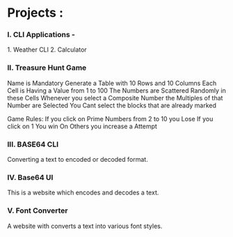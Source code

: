 <h1> Projects : </h1>

<h3> I. CLI Applications - </h3>
1. Weather CLI 
2. Calculator

<h3> II. Treasure Hunt Game </h3>
Name is Mandatory Generate a Table with 10 Rows and 10 Columns Each Cell is Having a Value from 1 to 100 The Numbers are Scattered Randomly in these Cells Whenever you select a Composite Number the Multiples of that Number are Selected You Cant select the blocks that are already marked

Game Rules:
If you click on Prime Numbers from 2 to 10 you Lose If you click on 1 You win On Others you increase a Attempt

<h3> III. BASE64 CLI </h3>
Converting a text to encoded or decoded format. 

<h3> IV. Base64 UI </h3>
This is a website which encodes and decodes a text.

<h3> V. Font Converter </h3>
A website with converts a text into various font styles.
